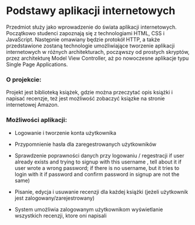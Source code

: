 # Podstawy aplikacji internetowych

Przedmiot służy jako wprowadzenie do świata aplikacji internetowych. Początkowo studenci zapoznają się z technologiami HTML, CSS i JavaScript. Następnie omawiany będzie protokół HTTP, a także przedstawione zostaną technologie umożliwiające tworzenie aplikacji internetowych w różnych architekturach, począwszy od prostych skryptów, przez architekturę Model View Controller, aż po nowoczesne aplikacje typu Single Page Applications.

### O projekcie:

Projekt jest biblioteką książek, gdzie można przeczytać opis książki i napisać recenzje, też jest możliwość zobaczyć ksiązke na stronie internetowej Amazon.

### Możliwości aplikacji:

* Logowanie i tworzenie konta użytkownika 

* Przypomnienie hasła dla zaregestrowanych użytkowników

* Sprawdzenie poprawności danych przy logowaniu / regestracji 
 	if user already exists and trying to signup with this username , tell about it
	if user wrote a wrong password; 
	if there is no username, but it tries to login with it
	if password and confirm password in signup are not the same)

* Pisanie, edycja i usuwanie recenzji dla każdej książki (jeżeli użytkownik jest zalogowany/zarejestrowany)

* System umożliwia zalogowanym użytkownikom wyświetlanie wszystkich recenzji, ktore oni napisali
